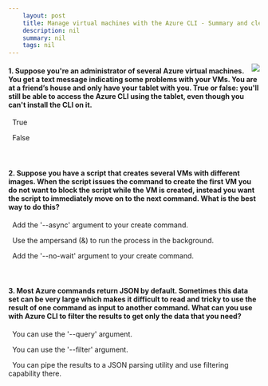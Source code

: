 ```yaml
---
    layout: post
    title: Manage virtual machines with the Azure CLI - Summary and cleanup
    description: nil
    summary: nil
    tags: nil
---
```



 <a target="_blank" href="https://docs.microsoft.com/en-us/learn/modules/manage-virtual-machines-with-azure-cli/9-cleanup/"><i class="fas fa-external-link-alt"></i> </a>
 <img align="right" src="https://docs.microsoft.com/en-us/learn/achievements/manage-virtual-machines-with-azure-cli.svg">
####  1. Suppose you're an administrator of several Azure virtual machines. You get a text message indicating some problems with your VMs. You are at a friend’s house and only have your tablet with you. True or false: you'll still be able to access the Azure CLI using the tablet, even though you can't install the CLI on it.


<i class='fas fa-check-square' style='color: Dodgerblue;'></i> &nbsp;&nbsp;True

<i class='far fa-square'></i> &nbsp;&nbsp;False
<br />
<br />
<br />

####  2. Suppose you have a script that creates several VMs with different images. When the script issues the command to create the first VM you do not want to block the script while the VM is created, instead you want the script to immediately move on to the next command. What is the best way to do this?


<i class='far fa-square'></i> &nbsp;&nbsp;Add the '--async' argument to your create command.

<i class='far fa-square'></i> &nbsp;&nbsp;Use the ampersand (&) to run the process in the background.

<i class='fas fa-check-square' style='color: Dodgerblue;'></i> &nbsp;&nbsp;Add the '--no-wait' argument to your create command.
<br />
<br />
<br />

####  3. Most Azure commands return JSON by default. Sometimes this data set can be very large which makes it difficult to read and tricky to use the result of one command as input to another command. What can you use with Azure CLI to filter the results to get only the data that you need?


<i class='fas fa-check-square' style='color: Dodgerblue;'></i> &nbsp;&nbsp;You can use the '--query' argument.

<i class='far fa-square'></i> &nbsp;&nbsp;You can use the '--filter' argument.

<i class='far fa-square'></i> &nbsp;&nbsp;You can pipe the results to a JSON parsing utility and use filtering capability there.
<br />
<br />
<br />
